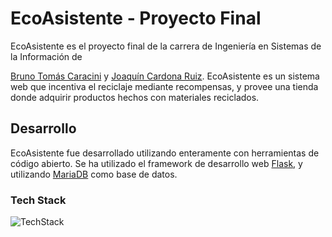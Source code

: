# EcoAsistente - Proyecto Final

EcoAsistente es el proyecto final de la carrera de Ingeniería en Sistemas de la Información de 

[Bruno Tomás Caracini](https://github.com/brunocaracini) y [Joaquín Cardona Ruiz](https://github.com/JoaquinCardonaRuiz). EcoAsistente es un sistema web que incentiva el reciclaje mediante recompensas, y provee una tienda donde adquirir productos hechos con materiales reciclados. 

## Desarrollo

EcoAsistente fue desarrollado utilizando enteramente con herramientas de código abierto. Se ha utilizado el framework de desarrollo web [Flask](https://flask.palletsprojects.com/en/1.1.x/), y utilizando [MariaDB](https://mariadb.org/) como base de datos.

### Tech Stack

![TechStack](https://user-images.githubusercontent.com/39555324/114630768-a8bbc100-9c91-11eb-819e-6fd497891618.png)
